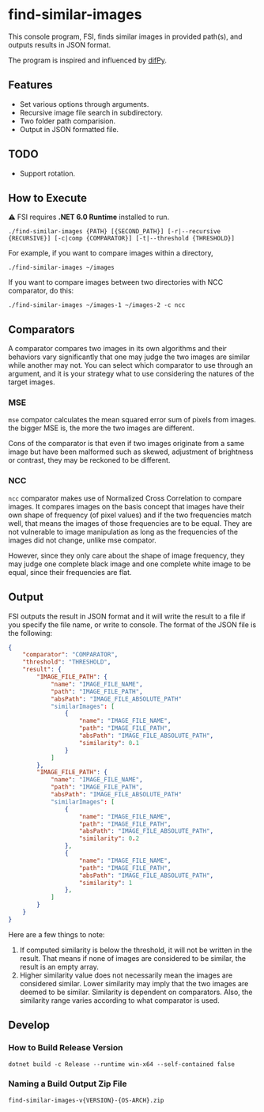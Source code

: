 # find-similar-images
This console program, FSI, finds similar images in provided path(s),
and outputs results in JSON format.

The program is inspired and influenced by [difPy][difPy].

## Features
- Set various options through arguments.
- Recursive image file search in subdirectory.
- Two folder path comparision.
- Output in JSON formatted file.

## TODO
- Support rotation.

## How to Execute
⚠️ FSI requires **.NET 6.0 Runtime** installed to run.

```shell
./find-similar-images {PATH} [{SECOND_PATH}] [-r|--recursive {RECURSIVE}] [-c|comp {COMPARATOR}] [-t|--threshold {THRESHOLD}]
```
For example, if you want to compare images within a directory,
```shell
./find-similar-images ~/images
```
If you want to compare images between two directories with NCC comparator, do this:
```shell
./find-similar-images ~/images-1 ~/images-2 -c ncc
```

## Comparators
A comparator compares two images in its own algorithms and their behaviors vary significantly
that one may judge the two images are similar while another may not.
You can select which comparator to use through an argument,
and it is your strategy what to use considering the natures of the target images.

### MSE
`mse` compator calculates the mean squared error sum of pixels from images.
the bigger MSE is, the more the two images are different.

Cons of the comparator is that even if two images originate from a same image but
have been malformed such as skewed, adjustment of brightness or contrast,
they may be reckoned to be different.

### NCC
`ncc` comparator makes use of Normalized Cross Correlation to compare images.
It compares images on the basis concept that images have their own shape of frequency (of pixel values)
and if the two frequencies match well, that means the images of those frequencies are to be equal.
They are not vulnerable to image manipulation as long as
the frequencies of the images did not change, unlike mse compator.

However, since they only care about the shape of image frequency, they may judge one complete black image
and one complete white image to be equal, since their frequencies are flat.

## Output
FSI outputs the result in JSON format and it will write the result to a file if you specify the file name,
or write to console.
The format of the JSON file is the following:
```json
{
    "comparator": "COMPARATOR",
    "threshold": "THRESHOLD",
    "result": {
        "IMAGE_FILE_PATH": {
            "name": "IMAGE_FILE_NAME",
            "path": "IMAGE_FILE_PATH",
            "absPath": "IMAGE_FILE_ABSOLUTE_PATH"
            "similarImages": [
                {
                    "name": "IMAGE_FILE_NAME",
                    "path": "IMAGE_FILE_PATH",
                    "absPath": "IMAGE_FILE_ABSOLUTE_PATH",
                    "similarity": 0.1
                }
            ]
        },
        "IMAGE_FILE_PATH": {
            "name": "IMAGE_FILE_NAME",
            "path": "IMAGE_FILE_PATH",
            "absPath": "IMAGE_FILE_ABSOLUTE_PATH"
            "similarImages": [
                {
                    "name": "IMAGE_FILE_NAME",
                    "path": "IMAGE_FILE_PATH",
                    "absPath": "IMAGE_FILE_ABSOLUTE_PATH",
                    "similarity": 0.2
                },
                {
                    "name": "IMAGE_FILE_NAME",
                    "path": "IMAGE_FILE_PATH",
                    "absPath": "IMAGE_FILE_ABSOLUTE_PATH",
                    "similarity": 1
                },
            ]
        }
    }
}
```

Here are a few things to note:
1. If computed similarity is below the threshold, it will not be written in the result.
That means if none of images are considered to be similar, the result is an empty array.
2. Higher similarity value does not necessarily mean the images are considered similar.
Lower similarity may imply that the two images are deemed to be similar.
Similarity is dependent on comparators. Also, the similarity range varies according to what comparator is used.

## Develop
### How to Build Release Version
```shell
dotnet build -c Release --runtime win-x64 --self-contained false
```

### Naming a Build Output Zip File
```text
find-similar-images-v{VERSION}-{OS-ARCH}.zip
```


[difPy]: https://github.com/elisemercury/Duplicate-Image-Finder
